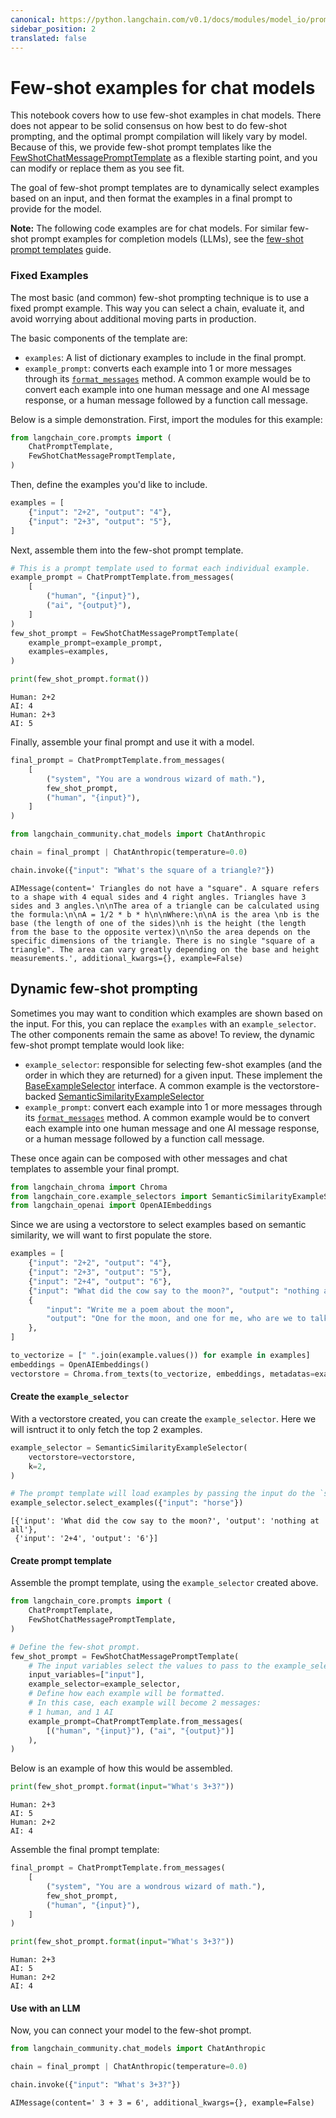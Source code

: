 ```yaml
---
canonical: https://python.langchain.com/v0.1/docs/modules/model_io/prompts/few_shot_examples_chat
sidebar_position: 2
translated: false
---
```


# Few-shot examples for chat models

This notebook covers how to use few-shot examples in chat models. There does not appear to be solid consensus on how best to do few-shot prompting, and the optimal prompt compilation will likely vary by model. Because of this, we provide few-shot prompt templates like the [FewShotChatMessagePromptTemplate](https://api.python.langchain.com/en/latest/prompts/langchain_core.prompts.few_shot.FewShotChatMessagePromptTemplate.html?highlight=fewshot#langchain_core.prompts.few_shot.FewShotChatMessagePromptTemplate) as a flexible starting point, and you can modify or replace them as you see fit.

The goal of few-shot prompt templates are to dynamically select examples based on an input, and then format the examples in a final prompt to provide for the model.

**Note:** The following code examples are for chat models. For similar few-shot prompt examples for completion models (LLMs), see the [few-shot prompt templates](/docs/modules/model_io/prompts/few_shot_examples/) guide.

### Fixed Examples

The most basic (and common) few-shot prompting technique is to use a fixed prompt example. This way you can select a chain, evaluate it, and avoid worrying about additional moving parts in production.

The basic components of the template are:
- `examples`: A list of dictionary examples to include in the final prompt.
- `example_prompt`: converts each example into 1 or more messages through its [`format_messages`](https://api.python.langchain.com/en/latest/prompts/langchain_core.prompts.chat.ChatPromptTemplate.html?highlight=format_messages#langchain_core.prompts.chat.ChatPromptTemplate.format_messages) method. A common example would be to convert each example into one human message and one AI message response, or a human message followed by a function call message.

Below is a simple demonstration. First, import the modules for this example:

```python
from langchain_core.prompts import (
    ChatPromptTemplate,
    FewShotChatMessagePromptTemplate,
)
```

Then, define the examples you'd like to include.

```python
examples = [
    {"input": "2+2", "output": "4"},
    {"input": "2+3", "output": "5"},
]
```

Next, assemble them into the few-shot prompt template.

```python
# This is a prompt template used to format each individual example.
example_prompt = ChatPromptTemplate.from_messages(
    [
        ("human", "{input}"),
        ("ai", "{output}"),
    ]
)
few_shot_prompt = FewShotChatMessagePromptTemplate(
    example_prompt=example_prompt,
    examples=examples,
)

print(few_shot_prompt.format())
```

```output
Human: 2+2
AI: 4
Human: 2+3
AI: 5
```

Finally, assemble your final prompt and use it with a model.

```python
final_prompt = ChatPromptTemplate.from_messages(
    [
        ("system", "You are a wondrous wizard of math."),
        few_shot_prompt,
        ("human", "{input}"),
    ]
)
```

```python
from langchain_community.chat_models import ChatAnthropic

chain = final_prompt | ChatAnthropic(temperature=0.0)

chain.invoke({"input": "What's the square of a triangle?"})
```

```output
AIMessage(content=' Triangles do not have a "square". A square refers to a shape with 4 equal sides and 4 right angles. Triangles have 3 sides and 3 angles.\n\nThe area of a triangle can be calculated using the formula:\n\nA = 1/2 * b * h\n\nWhere:\n\nA is the area \nb is the base (the length of one of the sides)\nh is the height (the length from the base to the opposite vertex)\n\nSo the area depends on the specific dimensions of the triangle. There is no single "square of a triangle". The area can vary greatly depending on the base and height measurements.', additional_kwargs={}, example=False)
```

## Dynamic few-shot prompting

Sometimes you may want to condition which examples are shown based on the input. For this, you can replace the `examples` with an `example_selector`. The other components remain the same as above! To review, the dynamic few-shot prompt template would look like:

- `example_selector`: responsible for selecting few-shot examples (and the order in which they are returned) for a given input. These implement the [BaseExampleSelector](https://api.python.langchain.com/en/latest/example_selectors/langchain_core.example_selectors.base.BaseExampleSelector.html?highlight=baseexampleselector#langchain_core.example_selectors.base.BaseExampleSelector) interface. A common example is the vectorstore-backed [SemanticSimilarityExampleSelector](https://api.python.langchain.com/en/latest/example_selectors/langchain_core.example_selectors.semantic_similarity.SemanticSimilarityExampleSelector.html?highlight=semanticsimilarityexampleselector#langchain_core.example_selectors.semantic_similarity.SemanticSimilarityExampleSelector)
- `example_prompt`: convert each example into 1 or more messages through its [`format_messages`](https://api.python.langchain.com/en/latest/prompts/langchain_core.prompts.chat.ChatPromptTemplate.html?highlight=chatprompttemplate#langchain_core.prompts.chat.ChatPromptTemplate.format_messages) method. A common example would be to convert each example into one human message and one AI message response, or a human message followed by a function call message.

These once again can be composed with other messages and chat templates to assemble your final prompt.

```python
from langchain_chroma import Chroma
from langchain_core.example_selectors import SemanticSimilarityExampleSelector
from langchain_openai import OpenAIEmbeddings
```

Since we are using a vectorstore to select examples based on semantic similarity, we will want to first populate the store.

```python
examples = [
    {"input": "2+2", "output": "4"},
    {"input": "2+3", "output": "5"},
    {"input": "2+4", "output": "6"},
    {"input": "What did the cow say to the moon?", "output": "nothing at all"},
    {
        "input": "Write me a poem about the moon",
        "output": "One for the moon, and one for me, who are we to talk about the moon?",
    },
]

to_vectorize = [" ".join(example.values()) for example in examples]
embeddings = OpenAIEmbeddings()
vectorstore = Chroma.from_texts(to_vectorize, embeddings, metadatas=examples)
```

#### Create the `example_selector`

With a vectorstore created, you can create the `example_selector`. Here we will isntruct it to only fetch the top 2 examples.

```python
example_selector = SemanticSimilarityExampleSelector(
    vectorstore=vectorstore,
    k=2,
)

# The prompt template will load examples by passing the input do the `select_examples` method
example_selector.select_examples({"input": "horse"})
```

```output
[{'input': 'What did the cow say to the moon?', 'output': 'nothing at all'},
 {'input': '2+4', 'output': '6'}]
```

#### Create prompt template

Assemble the prompt template, using the `example_selector` created above.

```python
from langchain_core.prompts import (
    ChatPromptTemplate,
    FewShotChatMessagePromptTemplate,
)

# Define the few-shot prompt.
few_shot_prompt = FewShotChatMessagePromptTemplate(
    # The input variables select the values to pass to the example_selector
    input_variables=["input"],
    example_selector=example_selector,
    # Define how each example will be formatted.
    # In this case, each example will become 2 messages:
    # 1 human, and 1 AI
    example_prompt=ChatPromptTemplate.from_messages(
        [("human", "{input}"), ("ai", "{output}")]
    ),
)
```

Below is an example of how this would be assembled.

```python
print(few_shot_prompt.format(input="What's 3+3?"))
```

```output
Human: 2+3
AI: 5
Human: 2+2
AI: 4
```

Assemble the final prompt template:

```python
final_prompt = ChatPromptTemplate.from_messages(
    [
        ("system", "You are a wondrous wizard of math."),
        few_shot_prompt,
        ("human", "{input}"),
    ]
)
```

```python
print(few_shot_prompt.format(input="What's 3+3?"))
```

```output
Human: 2+3
AI: 5
Human: 2+2
AI: 4
```

#### Use with an LLM

Now, you can connect your model to the few-shot prompt.

```python
from langchain_community.chat_models import ChatAnthropic

chain = final_prompt | ChatAnthropic(temperature=0.0)

chain.invoke({"input": "What's 3+3?"})
```

```output
AIMessage(content=' 3 + 3 = 6', additional_kwargs={}, example=False)
```
